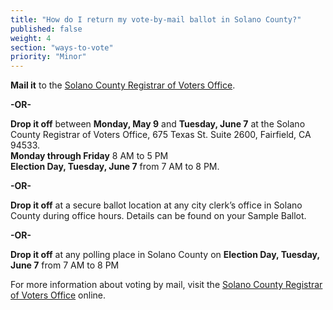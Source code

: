 ```yaml
---
title: "How do I return my vote-by-mail ballot in Solano County?"
published: false
weight: 4
section: "ways-to-vote"
priority: "Minor"
---
```


**Mail it** to the [Solano County Registrar of Voters Office](#section-election-office-contact).  

  **-OR-**  
  
**Drop it off** between **Monday, May 9** and **Tuesday, June 7** at the Solano County Registrar of Voters Office, 675 Texas St. Suite 2600, Fairfield, CA 94533.  
**Monday through Friday** 8 AM to 5 PM  
**Election Day, Tuesday, June 7** from 7 AM to 8 PM.  

  **-OR-**  

**Drop it off** at a secure ballot location at any city clerk’s office in Solano County during office hours. Details can be found on your Sample Ballot.  

  **-OR-**  
  
**Drop it off** at any polling place in Solano County on **Election Day, Tuesday, June 7** from 7 AM to 8 PM  

For more information about voting by mail, visit the [Solano County Registrar of Voters Office](http://www.solanocounty.com/depts/rov/voting_by_mail/default.asp) online.  
